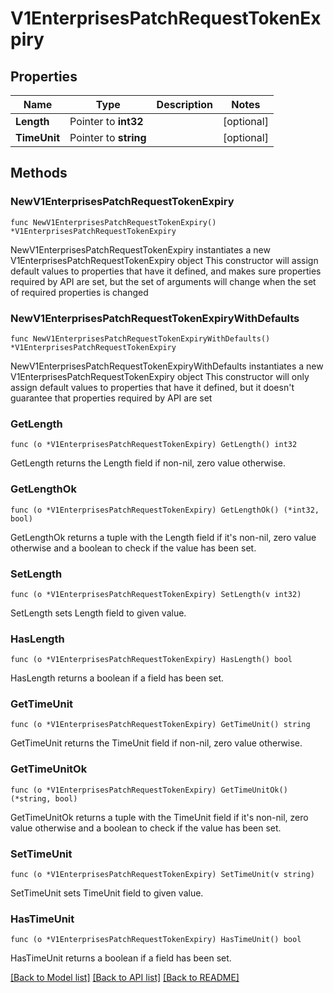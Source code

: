 # V1EnterprisesPatchRequestTokenExpiry

## Properties

Name | Type | Description | Notes
------------ | ------------- | ------------- | -------------
**Length** | Pointer to **int32** |  | [optional] 
**TimeUnit** | Pointer to **string** |  | [optional] 

## Methods

### NewV1EnterprisesPatchRequestTokenExpiry

`func NewV1EnterprisesPatchRequestTokenExpiry() *V1EnterprisesPatchRequestTokenExpiry`

NewV1EnterprisesPatchRequestTokenExpiry instantiates a new V1EnterprisesPatchRequestTokenExpiry object
This constructor will assign default values to properties that have it defined,
and makes sure properties required by API are set, but the set of arguments
will change when the set of required properties is changed

### NewV1EnterprisesPatchRequestTokenExpiryWithDefaults

`func NewV1EnterprisesPatchRequestTokenExpiryWithDefaults() *V1EnterprisesPatchRequestTokenExpiry`

NewV1EnterprisesPatchRequestTokenExpiryWithDefaults instantiates a new V1EnterprisesPatchRequestTokenExpiry object
This constructor will only assign default values to properties that have it defined,
but it doesn't guarantee that properties required by API are set

### GetLength

`func (o *V1EnterprisesPatchRequestTokenExpiry) GetLength() int32`

GetLength returns the Length field if non-nil, zero value otherwise.

### GetLengthOk

`func (o *V1EnterprisesPatchRequestTokenExpiry) GetLengthOk() (*int32, bool)`

GetLengthOk returns a tuple with the Length field if it's non-nil, zero value otherwise
and a boolean to check if the value has been set.

### SetLength

`func (o *V1EnterprisesPatchRequestTokenExpiry) SetLength(v int32)`

SetLength sets Length field to given value.

### HasLength

`func (o *V1EnterprisesPatchRequestTokenExpiry) HasLength() bool`

HasLength returns a boolean if a field has been set.

### GetTimeUnit

`func (o *V1EnterprisesPatchRequestTokenExpiry) GetTimeUnit() string`

GetTimeUnit returns the TimeUnit field if non-nil, zero value otherwise.

### GetTimeUnitOk

`func (o *V1EnterprisesPatchRequestTokenExpiry) GetTimeUnitOk() (*string, bool)`

GetTimeUnitOk returns a tuple with the TimeUnit field if it's non-nil, zero value otherwise
and a boolean to check if the value has been set.

### SetTimeUnit

`func (o *V1EnterprisesPatchRequestTokenExpiry) SetTimeUnit(v string)`

SetTimeUnit sets TimeUnit field to given value.

### HasTimeUnit

`func (o *V1EnterprisesPatchRequestTokenExpiry) HasTimeUnit() bool`

HasTimeUnit returns a boolean if a field has been set.


[[Back to Model list]](../README.md#documentation-for-models) [[Back to API list]](../README.md#documentation-for-api-endpoints) [[Back to README]](../README.md)


